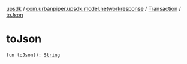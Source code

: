 [upsdk](../../index.md) / [com.urbanpiper.upsdk.model.networkresponse](../index.md) / [Transaction](index.md) / [toJson](./to-json.md)

# toJson

`fun toJson(): `[`String`](https://kotlinlang.org/api/latest/jvm/stdlib/kotlin/-string/index.html)